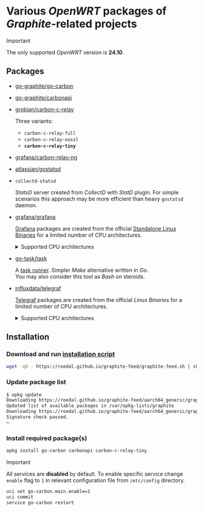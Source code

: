 # Various *OpenWRT* packages of *Graphite*-related projects

> [!IMPORTANT]
> The only supported *OpenWRT* version is **24.10**.

## Packages

* [go-graphite/go-carbon](https://github.com/go-graphite/go-carbon)
* [go-graphite/carbonapi](https://github.com/go-graphite/carbonapi)
* [grobian/carbon-c-relay](https://github.com/grobian/carbon-c-relay)

  Three variants:

  * `carbon-c-relay-full`
  * `carbon-c-relay-nossl`
  * **`carbon-c-relay-tiny`**

* [grafana/carbon-relay-ng](https://github.com/grafana/carbon-relay-ng)
* [atlassian/gostatsd](https://github.com/atlassian/gostatsd)
* `collectd-statsd`

  *StatsD* server created from *CollectD* with *StatD* plugin.
  For simple scenarios this approach may be more efficient than heavy `gostatsd` daemon.

* [grafana/grafana](https://github.com/grafana/grafana)

  [Grafana](https://grafana.com) packages are created from the official [Standalone Linux Binaries](https://grafana.com/grafana/download?edition=oss&platform=linux)
  for a limited number of CPU architectures.
  
  <details>
  <summary>Supported CPU architectures</summary>

  * `amd64`
    * `x86_64`
  * `aarch64`
    * `aarch64_generic`
    * `aarch64_cortex-a53`
    * `aarch64_cortex-a72`
    * `aarch64_cortex-a76`
  * `armv7`
    * `arm_cortex-a7`
    * `arm_cortex-a7_neon-vfpv4`
    * `arm_cortex-a8_vfpv3`
    * `arm_cortex-a9`
    * `arm_cortex-a9_neon`
    * `arm_cortex-a9_vfpv3-d16`
    * `arm_cortex-a15_neon-vfpv4`
  * `armv6`
    * `arm_arm1176jzf-s_vfp`
  
  </details>

* [go-task/task](https://github.com/go-task/task)

  A [task runner](https://taskfile.dev/). Simpler *Make* alternative written in *Go*. \
  You may also consider this tool as *Bash* on steroids.

* [influxdata/telegraf](https://github.com/influxdata/telegraf)

  [Telegraf](https://influxdata.com/telegraf) packages are created from the official *Linux Binaries*
  for a limited number of CPU architectures.

  <details>
  <summary>Supported CPU architectures</summary>

  * `amd64`
    * `x86_64`
  * `arm64`
    * `aarch64_generic`
    * `aarch64_cortex-a53`
    * `aarch64_cortex-a72`
    * `aarch64_cortex-a76`
  * `armhf`
    * `arm_cortex-a7`
    * `arm_cortex-a7_neon-vfpv4`
    * `arm_cortex-a8_vfpv3`
    * `arm_cortex-a9`
    * `arm_cortex-a9_neon`
    * `arm_cortex-a9_vfpv3-d16`
    * `arm_cortex-a15_neon-vfpv4`
  * `armel`
    * `arm_arm1176jzf-s_vfp`
  * `mipsel`
    * `mipsel_mips32`
  * `riscv64`
    * `riscv64_riscv64`

  </details>

## Installation

### Download and run [installation script](https://github.com/RoEdAl/graphite-feed/blob/main/openwrt/graphite-feed.sh)

```sh
wget -qO - https://roedal.github.io/graphite-feed/graphite-feed.sh | sh
```

### Update package list

```sh
$ opkg update
Downloading https://roedal.github.io/graphite-feed/aarch64_generic/graphite/Packages.gz
Updated list of available packages in /var/opkg-lists/graphite
Downloading https://roedal.github.io/graphite-feed/aarch64_generic/graphite/Packages.sig
Signature check passed.
⋯
```

### Install required package(s)

```sh
opkg install go-carbon carbonapi carbon-c-relay-tiny
```

> [!IMPORTANT]
> All services are **disabled** by default.
> To enable specific service change `enable` flag to `1` in relevant configuration file from `/etc/config` directory.
>
> ```sh
> uci set go-carbon.main.enable=1
> uci commit
> service go-carbon restart
> ```
